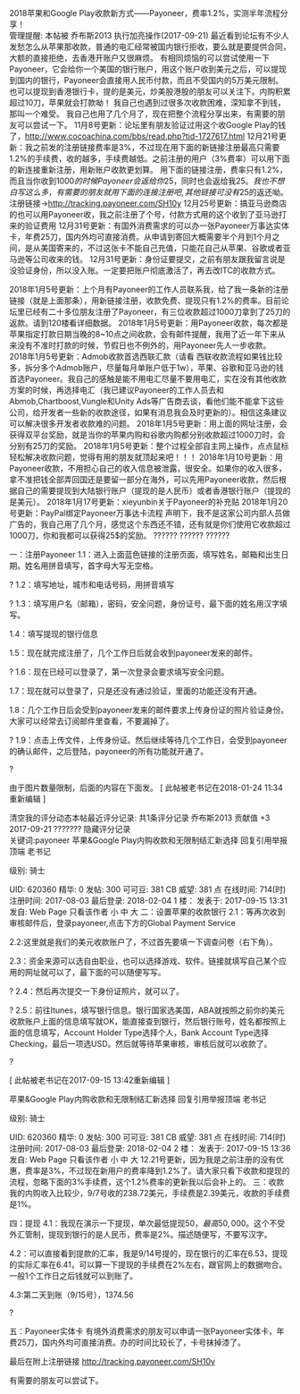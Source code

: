 
2018苹果和Google Play收款新方式——Payoneer，费率1.2%，实测半年流程分享！   
管理提醒: 本帖被 乔布斯2013 执行加亮操作(2017-09-21)
最近看到论坛有不少人发愁怎么从苹果那收款，普通的电汇经常被国内银行拒收，要么就是要提供合同，大额的直接拒绝，去香港开账户又很麻烦。
有相同烦恼的可以尝试使用一下Payoneer，它会给你一个美国的银行账户，用这个账户收到美元之后，可以提现到国内的银行，Payoneer会直接用人民币付款，而且不受国内的5万美元限制。也可以提现到香港银行卡，提的是美元，炒美股港股的朋友可以关注下。内购积累超过10刀，苹果就会打款呦！
我自己也遇到过很多次收款困难，深知拿不到钱，那叫一个难受。
我自己也用了几个月了，现在把整个流程分享出来，有需要的朋友可以尝试一下。
11月8号更新：论坛里有朋友验证过用这个收Google Play的钱了，http://www.cocoachina.com/bbs/read.php?tid-1727617.html
12月21号更新：我之前发的注册链接费率是3%，不过现在用下面的新链接注册最高只需要1.2%的手续费，收的越多，手续费越低。之前注册的用户（3%费率）可以用下面的新连接重新注册，用新账户收款更划算。
用下面的链接注册，费率只有1.2%，而且当你收到1000$的时候Payoneer会返给你25$，同时也会返给我25$。我也不想白写这么多，有需要的朋友就用下面的连接注册吧,其他链接可没有25$的返还呦。
注册链接->http://tracking.payoneer.com/SH10y
12月25号更新：搞亚马逊商店的也可以用Payoneer收，我之前注册了个号，付款方式用的这个收到了亚马逊打来的验证费用
12月31号更新：有国外消费需求的可以办一张Payoneer万事达实体卡，年费25刀，国内外均可直接消费。从申请到寄回大概需要半个月到1个月之间，是从美国寄来的，不过这张卡不能自己充值，只能花自己从苹果、谷歌或者亚马逊等公司收来的钱。
12月31号更新：身份证要提交，之前有朋友跟我留言说是没验证身份，所以没入账。一定要把账户彻底激活了，再去改ITC的收款方式。

2018年1月5号更新：上个月有Payoneer的工作人员联系我，给了我一条新的注册链接（就是上面那条），用新链接注册，收款免费、提现只有1.2%的费率。目前论坛里已经有二十多位朋友注册了Payoneer，有三位收款超过1000刀拿到了25刀的返款。请到120楼看详细数据。
2018年1月5号更新：用Payoneer收款，每次都是苹果指定打款日期当晚的8~10点之间收款，会有邮件提醒，我用了近一年下来从来没有不准时打款的时候，节假日也不例外的，用Payoneer先人一步收款。
2018年1月5号更新：Admob收款首选西联汇款（请看 西联收款流程如果钱比较多，拆分多个Admob账户，尽量每月单账户低于1w），苹果、谷歌和亚马逊的钱首选Payoneer。我自己的感触是能不用电汇尽量不要用电汇，实在没有其他收款方案的时候，再选择电汇（我已建议Payoneer的工作人员去和Abmob,Chartboost,Vungle和Unity Ads等广告商去谈，看他们能不能拿下这些公司，给开发者一些新的收款途径，如果有消息我会及时更新的）。相信这条建议可以解决很多开发者收款难的问题。
2018年1月5号更新：用上面的网址注册，会获得双平台奖励，就是当你的苹果内购和谷歌内购都分别收款超过1000刀时，会分别有25刀的奖励。
2018年1月5号更新：整个过程全部自主网上操作，点点鼠标轻松解决收款问题，觉得有用的朋友就顶起来吧！！！
2018年1月10号更新：用Payoneer收款，不用担心自己的收入信息被泄露，很安全。如果你的收入很多，拿不准把钱全部弄回国还是要留一部分在海外，可以先用Payoneer收款，然后根据自己的需要提现到大陆银行账户（提现的是人民币）或者香港银行账户（提现的是美元）。
2018年1月17号更新：xieyunbin关于Payoneer的补充贴
2018年1月20号更新：PayPal绑定Payoneer万事达卡流程
声明下，我不是这家公司内部人员做广告的，我自己用了几个月，感觉这个东西还不错，还有就是你们使用它收款超过1000刀，你和我都可以获得25$的奖励。 ??????  ?????? ??????


一：注册Payoneer
1.1：进入上面蓝色链接的注册页面，填写姓名，邮箱和出生日期。姓名用拼音填写，首字母大写无空格。

?
1.2：填写地址，城市和电话号码，用拼音填写

?
1.3：填写用户名（邮箱），密码，安全问题，身份证号，最下面的姓名用汉字填写。

 
1.4：填写提现的银行信息

 
1.5：现在就完成注册了，几个工作日后就会收到payoneer发来的邮件。

?
1.6：现在已经可以登录了，第一次登录会要求填写安全问题。

 
1.7：现在就可以登录了，只是还没有通过验证，里面的功能还没有开通。


1.8：几个工作日后会受到payoneer发来的邮件要求上传身份证的照片验证身份。大家可以经常去订阅邮件里查看，不要漏掉了。

?
1.9：点击上传文件，上传身份证。然后继续等待几个工作日，会受到payoneer的确认邮件，之后登陆，payoneer的所有功能就开通了。

?

由于图片数量限制，后面的内容在下面发。
[ 此帖被老书记在2018-01-24 11:34重新编辑 ]

清空我的评分动态本帖最近评分记录: 共1条评分记录
 	乔布斯2013	贡献值	+3	2017-09-21	???????	
隐藏评分记录	
关键词:payoneer
苹果&Google Play内购收款和无限制结汇新选择
回复引用举报顶端
老书记

级别: 骑士

UID: 620360
精华: 0 
发帖: 300
可可豆: 381 CB
威望: 381 点
在线时间: 714(时)
注册时间: 2017-08-03
最后登录: 2018-02-04
1 楼：
  发表于: 2017-09-15 13:31   发自: Web Page 只看该作者   小 中 大
二：设置苹果的收款银行
2.1：等再次收到审核邮件后，登录payoneer,点击下方的Global Payment Service

 

2.2:这里就是我们的美元收款账户了，不过首先要填一下调查问卷（右下角）。

 

2.3：资金来源可以选自由职业，也可以选择游戏、软件。链接就填写自己某个应用的网址就可以了，最下面的可以随便写写。

?
2.4：然后再次提交一下身份证照片，就可以了。

?
2.5：前往Itunes，填写银行信息。银行国家选美国，ABA就按照之前你的美元收款账户上面的信息填写就OK，能直接查到银行，然后银行账号，姓名都按照上面的信息填写，Account Holder Type选择个人，Bank Account Type选择Checking，最后一项选USD。然后就等待苹果审核，审核后就可以收款了。

?






[ 此帖被老书记在2017-09-15 13:42重新编辑 ]

苹果&Google Play内购收款和无限制结汇新选择
回复引用举报顶端
老书记

级别: 骑士

UID: 620360
精华: 0 
发帖: 300
可可豆: 381 CB
威望: 381 点
在线时间: 714(时)
注册时间: 2017-08-03
最后登录: 2018-02-04
2 楼：
  发表于: 2017-09-15 13:36   发自: Web Page 只看该作者   小 中 大
12.21号更新，因为我是之前注册的没有优惠，费率是3%，不过现在新用户的费率降到1.2%了。请大家只看下收款和提现的流程，忽略下面的3%手续费，这个1.2%费率的更新我以后会补上的。
三：收款
我的内购收入比较少，9/7号收的238.72美元，手续费是2.39美元，收款的手续费是1%。

 



四：提现
4.1：我现在演示一下提现，单次最低提现50$，最高50,000$。这个不受外汇管制，提现到银行的是人民币，费率是2%。描述随便写，不要写汉字。

 

4.2：可以直接看到提款的汇率，我是9/14号提的，现在银行的汇率在6.53，提现的实际汇率在6.41，可以算一下提现的手续费在2%左右，跟官网上的数据吻合。一般1个工作日之后钱就可以到账了。

 

4.3:第二天到账（9/15号），1374.56

?


五：Payoneer实体卡
有境外消费需求的朋友可以申请一张Payoneer实体卡，年费25刀，国内外均可直接消费。办的时间比较长了，卡号抹掉漆了。





最后在附上注册链接
http://tracking.payoneer.com/SH10y

有需要的朋友可以尝试下。

